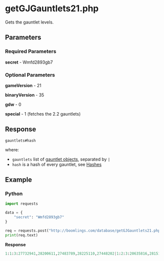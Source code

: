 # getGJGauntlets21.php

Gets the gauntlet levels.

## Parameters

### Required Parameters

**secret** - Wmfd2893gb7

### Optional Parameters

**gameVersion** - 21

**binaryVersion** - 35

**gdw** - 0

**special** - 1 (fetches the 2.2 gauntlets)

## Response

```
gauntlets#hash
```

where:

- `gauntlets` list of [gauntlet objects](/resources/server/gauntlet.md), separated by `|`
- `hash` is a hash of every gauntlet, see [Hashes](/resources/server/hashes.md)

## Example

<!-- tabs:start -->

### **Python**

```py
import requests

data = {
    "secret": "Wmfd2893gb7"
}

req = requests.post("http://boomlings.com/database/getGJGauntlets21.php", data=data)
print(req.text)
```

**Response**
```py
1:1:3:27732941,28200611,27483789,28225110,27448202|1:2:3:20635816,28151870,25969464,24302376,27399722|1:3:3:28179535,29094196,29071134,26317634,12107595|1:4:3:26949498,26095850,27973097,27694897,26070995|1:5:3:18533341,28794068,28127292,4243988,28677296|1:6:3:28255647,27929950,16437345,28270854,29394058|1:7:3:25886024,4259126,26897899,7485599,19862531|1:8:3:18025697,23189196,27786218,27728679,25706351#74aeff3cb009cbde1d7235e1c7e74b47d793eb82
```

<!-- tabs:end -->